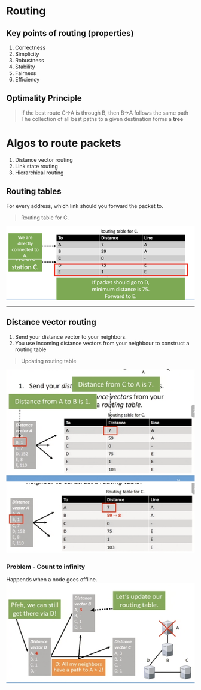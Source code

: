 # Routing

## Key points of routing (properties)

1. Correctness 
2. Simplicity
3. Robustness
4. Stability
5. Fairness
6. Efficiency


## Optimality Principle
> If the best route C->A is through B, then B->A follows the same path
The collection of all best paths to a given destination forms a **tree**

# Algos to route packets
1. Distance vector routing
2. Link state routing
3. Hierarchical routing


## Routing tables
For every address, which link should you forward the packet to. 

> Routing table for C.
<img src="routing_table_eg.png">

---
## Distance vector routing

1. Send your distance vector to your neighbors.
2. You use incoming distance vectors from your neighbour to construct a routing table

> Updating routing table
<img src="routing_table_dvr1.png">
<img src="routing_table_dvr2.png">

### Problem - Count to infinity

Happends when a node goes offline.
<img src="count_to_infinity_problem.png">


